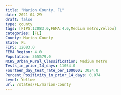```yaml
---
title: "Marion County, FL"
date: 2021-04-29
draft: false
type: county
tags: [FIPS:12083.0,FEMA:4.0,Medium metro,Yellow]
categories: [FL]
County: Marion County
State: FL
FIPS: 12083.0
FEMA_Region: 4.0
Population: 365579.0
NCHS_Urban_Rural_Classification: Medium metro
Tests_in_prior_14_days: 11054.0
Fourteen_day_test_rate_per_100000: 3024.0
Percent_Positivity_in_prior_14_days: 0.074
Level: Yellow
url: /states/FL/marion-county
---
```



